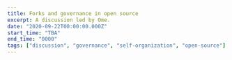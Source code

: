 ```yaml
---
title: Forks and governance in open source
excerpt: A discussion led by Ome.
date: "2020-09-22T00:00:00.000Z"
start_time: "TBA"
end_time: "0000"
tags: ["discussion", "governance", "self-organization", "open-source"]
---
```

